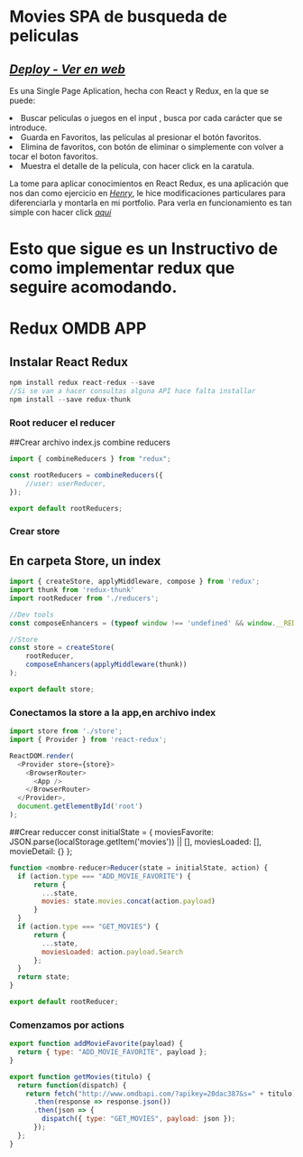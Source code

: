 # Movies SPA de busqueda de peliculas

## *[Deploy - Ver en web](https://movies-search-nine.vercel.app/)*

Es una Single Page Aplication, hecha con React y Redux, en la que se puede:

<li>Buscar peliculas o juegos en el input , busca por cada carácter que se introduce.
<li>Guarda en Favoritos, las películas al presionar el botón favoritos.
<li>Elimina de favoritos, con botón de eliminar o simplemente con volver a tocar el boton favoritos.
<li>Muestra el detalle de la película, con hacer click en la caratula.

La tome para aplicar conocimientos en React Redux, es una aplicación que nos dan como ejercicio en *[Henry](https://www.soyhenry.com)*, le hice modificaciones particulares para diferenciarla y montarla en mi portfolio.
Para verla en funcionamiento es tan simple con hacer click *[aqui](https://movies-sand.vercel.app/
)*


# Esto que sigue es un Instructivo de como implementar redux que seguire acomodando.

# Redux OMDB APP

## Instalar React Redux
```js
npm install redux react-redux --save
//Si se van a hacer consultas alguna API hace falta installar
npm install --save redux-thunk
```

### Root reducer el reducer

  ##Crear archivo index.js combine reducers
```js
import { combineReducers } from "redux";

const rootReducers = combineReducers({
    //user: userReducer,
});

export default rootReducers;
```
  
### Crear store
  ## En carpeta Store, un index

```js
import { createStore, applyMiddleware, compose } from 'redux';
import thunk from 'redux-thunk'
import rootReducer from './reducers';

//Dev tools
const composeEnhancers = (typeof window !== 'undefined' && window.__REDUX_DEVTOOLS_EXTENSION_COMPOSE__) || compose;

//Store
const store = createStore(
    rootReducer,
    composeEnhancers(applyMiddleware(thunk))
);

export default store;
```
  
### Conectamos la store a la app,en archivo index

```js
import store from './store';
import { Provider } from 'react-redux';

ReactDOM.render(
  <Provider store={store}>
    <BrowserRouter>
      <App />
    </BrowserRouter>
  </Provider>,
  document.getElementById('root')
);
```

  
##Crear reduccer
const initialState = {
    moviesFavorite: JSON.parse(localStorage.getItem('movies')) || [],
    moviesLoaded: [],
    movieDetail: {}
  };

```js
function <nombre-reducer>Reducer(state = initialState, action) {
  if (action.type === "ADD_MOVIE_FAVORITE") {
      return {
        ...state,
        movies: state.movies.concat(action.payload)
      }
  }
  if (action.type === "GET_MOVIES") {
      return {
        ...state,
        moviesLoaded: action.payload.Search
      };
  }
  return state;
}

export default rootReducer;
```
  

  
  
### Comenzamos por actions

```js
export function addMovieFavorite(payload) {
  return { type: "ADD_MOVIE_FAVORITE", payload };
}

export function getMovies(titulo) {
  return function(dispatch) {
    return fetch("http://www.omdbapi.com/?apikey=20dac387&s=" + titulo)
      .then(response => response.json())
      .then(json => {
        dispatch({ type: "GET_MOVIES", payload: json });
      });
  };
}
```

